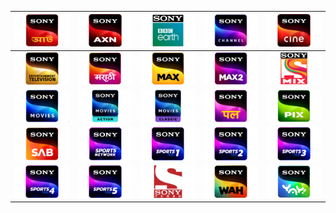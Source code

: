 | ![](https://raw.githubusercontent.com/RevGear/logo/master/International/Sony/SonyAath.png) | ![](https://raw.githubusercontent.com/RevGear/logo/master/International/Sony/SonyAXN.png) | ![](https://raw.githubusercontent.com/RevGear/logo/master/International/Sony/SonyBBCEarth.png) | ![](https://raw.githubusercontent.com/RevGear/logo/master/International/Sony/SonyChannel.png) | ![](https://raw.githubusercontent.com/RevGear/logo/master/International/Sony/SonyCine.png) | 
|:---:|:---:|:---:|:---:|:---:| 
| ![](https://raw.githubusercontent.com/RevGear/logo/master/International/Sony/SonyEntertainment.png) | ![](https://raw.githubusercontent.com/RevGear/logo/master/International/Sony/SonyMarathi.png) | ![](https://raw.githubusercontent.com/RevGear/logo/master/International/Sony/SonyMax.png) | ![](https://raw.githubusercontent.com/RevGear/logo/master/International/Sony/SonyMax2.png) | ![](https://raw.githubusercontent.com/RevGear/logo/master/International/Sony/SonyMix.png) | 
| ![](https://raw.githubusercontent.com/RevGear/logo/master/International/Sony/SonyMovies.png) | ![](https://raw.githubusercontent.com/RevGear/logo/master/International/Sony/SonyMoviesAction.png) | ![](https://raw.githubusercontent.com/RevGear/logo/master/International/Sony/SonyMoviesClassic.png) | ![](https://raw.githubusercontent.com/RevGear/logo/master/International/Sony/SonyPal.png) | ![](https://raw.githubusercontent.com/RevGear/logo/master/International/Sony/SonyPix.png) | 
| ![](https://raw.githubusercontent.com/RevGear/logo/master/International/Sony/SonySab.png) | ![](https://raw.githubusercontent.com/RevGear/logo/master/International/Sony/SonySportsNetwork.png) | ![](https://raw.githubusercontent.com/RevGear/logo/master/International/Sony/SonySportsTen1.png) | ![](https://raw.githubusercontent.com/RevGear/logo/master/International/Sony/SonySportsTen2.png) | ![](https://raw.githubusercontent.com/RevGear/logo/master/International/Sony/SonySportsTen3.png) | 
| ![](https://raw.githubusercontent.com/RevGear/logo/master/International/Sony/SonySportsTen4.png) | ![](https://raw.githubusercontent.com/RevGear/logo/master/International/Sony/SonySportsTen5.png) | ![](https://raw.githubusercontent.com/RevGear/logo/master/International/Sony/SonyTurbo.png) | ![](https://raw.githubusercontent.com/RevGear/logo/master/International/Sony/SonyWah.png) | ![](https://raw.githubusercontent.com/RevGear/logo/master/International/Sony/SonyYay.png) | 
